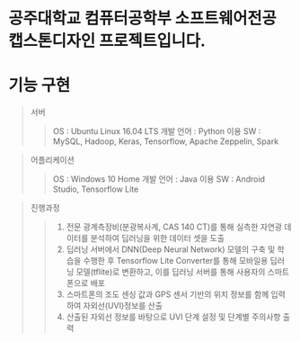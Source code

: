 # 공주대학교 컴퓨터공학부 소프트웨어전공 캡스톤디자인 프로젝트입니다.

# 기능 구현

>서버
>>OS : Ubuntu Linux 16.04 LTS
>>개발 언어 : Python
>>이용 SW : MySQL, Hadoop, Keras, Tensorflow, Apache Zeppelin, Spark

>어플리케이션
>>OS : Windows 10 Home
>>개발 언어 : Java
>>이용 SW : Android Studio, Tensorflow Lite

>진행과정
>>1. 전문 광계측장비(분광복사계, CAS 140 CT)를 통해 실측한 자연광 데이터를 분석하여 딥러닝을 위한 데이터 셋을 도출
>>2. 딥러닝 서버에서 DNN(Deep Neural Network) 모델의 구축 및 학습을 수행한 후 Tensorflow Lite Converter를 통해 모바일용 딥러닝 모델(tflite)로 변환하고, 이를 딥러닝 서버를 통해 사용자의 스마트폰으로 배포
>>3. 스마트폰의 조도 센싱 값과 GPS 센서 기반의 위치 정보를 함께 입력하여 자외선(UVI)정보를 산출
>>4. 산출된 자외선 정보를 바탕으로 UVI 단계 설정 및 단계별 주의사항 출력
